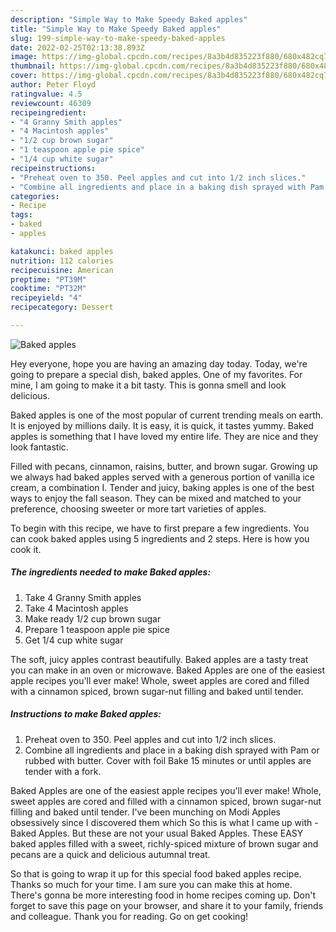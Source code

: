 ```yaml
---
description: "Simple Way to Make Speedy Baked apples"
title: "Simple Way to Make Speedy Baked apples"
slug: 199-simple-way-to-make-speedy-baked-apples
date: 2022-02-25T02:13:38.893Z
image: https://img-global.cpcdn.com/recipes/8a3b4d835223f880/680x482cq70/baked-apples-recipe-main-photo.jpg
thumbnail: https://img-global.cpcdn.com/recipes/8a3b4d835223f880/680x482cq70/baked-apples-recipe-main-photo.jpg
cover: https://img-global.cpcdn.com/recipes/8a3b4d835223f880/680x482cq70/baked-apples-recipe-main-photo.jpg
author: Peter Floyd
ratingvalue: 4.5
reviewcount: 46309
recipeingredient:
- "4 Granny Smith apples"
- "4 Macintosh apples"
- "1/2 cup brown sugar"
- "1 teaspoon apple pie spice"
- "1/4 cup white sugar"
recipeinstructions:
- "Preheat oven to 350. Peel apples and cut into 1/2 inch slices."
- "Combine all ingredients and place in a baking dish sprayed with Pam or rubbed with butter. Cover with foil Bake 15 minutes or until apples are tender with a fork."
categories:
- Recipe
tags:
- baked
- apples

katakunci: baked apples 
nutrition: 112 calories
recipecuisine: American
preptime: "PT39M"
cooktime: "PT32M"
recipeyield: "4"
recipecategory: Dessert

---
```



![Baked apples](https://img-global.cpcdn.com/recipes/8a3b4d835223f880/680x482cq70/baked-apples-recipe-main-photo.jpg)

Hey everyone, hope you are having an amazing day today. Today, we're going to prepare a special dish, baked apples. One of my favorites. For mine, I am going to make it a bit tasty. This is gonna smell and look delicious.

Baked apples is one of the most popular of current trending meals on earth. It is enjoyed by millions daily. It is easy, it is quick, it tastes yummy. Baked apples is something that I have loved my entire life. They are nice and they look fantastic.

Filled with pecans, cinnamon, raisins, butter, and brown sugar. Growing up we always had baked apples served with a generous portion of vanilla ice cream, a combination I. Tender and juicy, baking apples is one of the best ways to enjoy the fall season. They can be mixed and matched to your preference, choosing sweeter or more tart varieties of apples.


To begin with this recipe, we have to first prepare a few ingredients. You can cook baked apples using 5 ingredients and 2 steps. Here is how you cook it.

<!--inarticleads1-->

##### The ingredients needed to make Baked apples:

1. Take 4 Granny Smith apples
1. Take 4 Macintosh apples
1. Make ready 1/2 cup brown sugar
1. Prepare 1 teaspoon apple pie spice
1. Get 1/4 cup white sugar


The soft, juicy apples contrast beautifully. Baked apples are a tasty treat you can make in an oven or microwave. Baked Apples are one of the easiest apple recipes you&#39;ll ever make! Whole, sweet apples are cored and filled with a cinnamon spiced, brown sugar-nut filling and baked until tender. 

<!--inarticleads2-->

##### Instructions to make Baked apples:

1. Preheat oven to 350. Peel apples and cut into 1/2 inch slices.
1. Combine all ingredients and place in a baking dish sprayed with Pam or rubbed with butter. Cover with foil Bake 15 minutes or until apples are tender with a fork.


Baked Apples are one of the easiest apple recipes you&#39;ll ever make! Whole, sweet apples are cored and filled with a cinnamon spiced, brown sugar-nut filling and baked until tender. I&#39;ve been munching on Modi Apples obsessively since I discovered them which So this is what I came up with - Baked Apples. But these are not your usual Baked Apples. These EASY baked apples filled with a sweet, richly-spiced mixture of brown sugar and pecans are a quick and delicious autumnal treat. 

So that is going to wrap it up for this special food baked apples recipe. Thanks so much for your time. I am sure you can make this at home. There's gonna be more interesting food in home recipes coming up. Don't forget to save this page on your browser, and share it to your family, friends and colleague. Thank you for reading. Go on get cooking!
